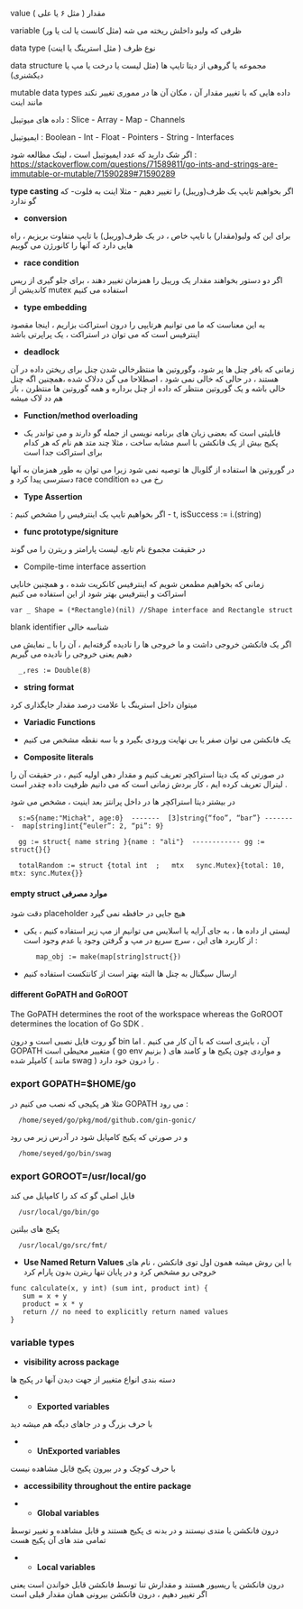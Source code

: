 value مقدار ( مثل ۶ یا علی )

variable ظرفی که ولیو داخلش ریخته می شه (مثل کانست یا لت یا ور)

data type نوع ظرف ( مثل استرینگ یا اینت)

data structure مجموعه یا گروهی از دیتا تایپ ها (مثل لیست یا درخت یا مپ یا دیکشنری)

mutable data types  داده هایی که با تغییر مقدار آن ، مکان آن ها در مموری  تغییر نکند مانند اینت 

داده های میوتیبل : 
Slice - Array - Map - Channels 

ایمیوتیبل : 
Boolean - Int - Float - Pointers - String - Interfaces

اگر شک دارید که عدد ایمیوتیبل است ، لینک مظالعه شود : 
https://stackoverflow.com/questions/71589811/go-ints-and-strings-are-immutable-or-mutable/71590289#71590289


**type casting** اگر بخواهیم تایپ یک ظرف(وریبل) را تغییر دهیم - مثلا اینت به فلوت- که گو ندارد

 - **conversion** 

 برای این که ولیو(مقدار) با تایپ خاص ، در یک ظرف(وریبل) با تایپ متفاوت بریزیم ، راه هایی دارد که آنها را کانورژن می گوییم

 - **race condition** 

 اگر دو دستور بخواهند مقدار یک وریبل را همزمان تغییر دهند ، برای جلو گیری از ریس کاندیشن از mutex استفاده می کنیم

 - **type embedding** 

 به این معناست که ما می توانیم هرتایپی را درون استراکت بزاریم ، اینجا مقصود اینترفیس است که می توان در استراکت ، یک پراپرتی باشد

 - **deadlock** 

 زمانی که بافر چنل ها پر شود، وگوروتین ها منتظرخالی شدن چنل برای ریختن داده در آن هستند ، در حالی که خالی نمی شود ، اصطلاحا می گن ددلاک شده ،همچنین اگه چنل خالی باشه و یک گوروتین منتظر که داده از چنل برداره و همه گوروتین ها منتظرن ، باز هم دد لاک میشه

 - **Function/method overloading** 

  -  قابلیتی است که بعضی زبان های برنامه نویسی از جمله گو دارند و می تواندر یک پکیج بیش از یک فانکشن با اسم مشابه ساخت ، مثلا چند متد هم نام که هر کدام برای استراکت جدا است



در گوروتین ها استفاده از گلوبال ها توصیه نمی شود زیرا می توان به طور همزمان به آنها دسترسی پیدا کرد و race condition رخ می ده

 - **Type Assertion** 

 : اگر بخواهیم تایپ یک اینترفیس را مشخص کنیم -   t, isSuccess := i.(string)

 - **func prototype/signiture** 

 در حقیقت مجموع نام تابع، لیست پارامتر و ریترن را می گوند

+ Compile-time interface assertion 

زمانی که بخواهیم مطمعن شویم که اینترفیس کانکریت شده ،  و همچنین خانایی استراکت و اینترفیس  بهتر شود از این استفاده می کنیم
```
var _ Shape = (*Rectangle)(nil) //Shape interface and Rectangle struct
```


blank identifier    شناسه خالی

اگر یک فانکشن  خروجی داشت و ما خروجی ها را نادیده گرفته‌ایم ، آن را با  _  نمایش می دهیم یعنی خروجی را نادیده می گیریم

      _,res := Double(8)


 - **string format** 

  میتوان داخل استرینگ با علامت درصد مقدار جایگذاری کرد

 - **Variadic Functions** 

 - یک فانکشن می توان صفر یا بی نهایت ورودی بگیرد و با سه نقطه مشخص می کنیم

 - **Composite literals** 

 در صورتی که یک دیتا استراکچر تعریف کنیم و مقدار دهی اولیه کنیم ، در حقیقت آن را لیترال تعریف کرده ایم ، کار بردش زمانی است که می دانیم ظرفیت داده چقدر است .

در بیشتر دیتا استراکچر ها در داخل پرانتز بعد اینیت ، مشخص می شود
      
      s:=S{name:"Michał", age:0}  -------  [3]string{“foo”, “bar”} --------  map[string]int{“euler”: 2, “pi”: 9}
      
      gg := struct{ name string }{name : "ali"}  ------------ gg := struct{}{} 
      
      totalRandom := struct {total int	;	mtx   sync.Mutex}{total: 10, mtx: sync.Mutex{}}

#### empty struct موارد مصرفی

دقت شود placeholder هیچ جایی در حافظه نمی گیرد

+ لیستی از داده ها ، به جای آرایه یا اسلایس می توانیم از مپ زیر استفاده کنیم ، یکی از کاربرد های این ، سرچ سریع در مپ و گرفتن وجود یا عدم وجود است :
  
         map_obj := make(map[string]struct{})

+ ارسال سیگنال به چنل ها البته بهتر است از کانتکست استفاده کنیم

#### different GoPATH and GoROOT  
The GoPATH determines the root of the workspace whereas the GoROOT determines the location of Go SDK .

گو روت فایل نصبی است و درون bin آن ، باینری است که با آن کار می کنیم . اما GOPATH متغییر محیطی است ( go env بزنیم ) و مواردی چون پکیج ها و کامند های کامپلر شده ( مانند swag )  را درون خود دارد . 


###   export GOPATH=$HOME/go
مثلا هر پکیجی که نصب می کنیم در GOPATH می رود :

      /home/seyed/go/pkg/mod/github.com/gin-gonic/

و در صورتی که پکیج کامپایل شود در آدرس زیر می رود

      /home/seyed/go/bin/swag

###   export GOROOT=/usr/local/go
 فایل اصلی گو که کد را کامپایل می کند 

      /usr/local/go/bin/go
 پکیج های بیلتین

      /usr/local/go/src/fmt/

 - **Use Named Return Values** با این روش میشه همون اول توی فانکشن ، نام های خروجی رو مشخص کرد و در پایان تنها ریترن بدون پارام کرد
 
 ```
 func calculate(x, y int) (sum int, product int) {
    sum = x + y
    product = x * y
    return // no need to explicitly return named values
}
```

### **variable types**

 + **visibility across package**

دسته بندی انواع متغییر از جهت دیدن آنها در پکیج ها

+ + **Exported variables**

با حرف بزرگ و در جاهای دیگه هم میشه دید

+ + **UnExported variables**

با حرف کوچک و در بیرون پکیج قابل مشاهده نیست

+ **accessibility throughout the entire package**

+ + **Global variables**

درون  فانکشن یا متدی نیستند و در بدنه ی پکیج هستند و قابل مشاهده و تغییر توسط تمامی متد های آن پکیج هست

+ + **Local variables**

درون فانکشن یا  ریسیور هستند و مقدارش تنا توسط فانکشن قابل خواندن است یعنی اگر تغییر دهیم ، درون فانکشن بیرونی همان مقدار قبلی است